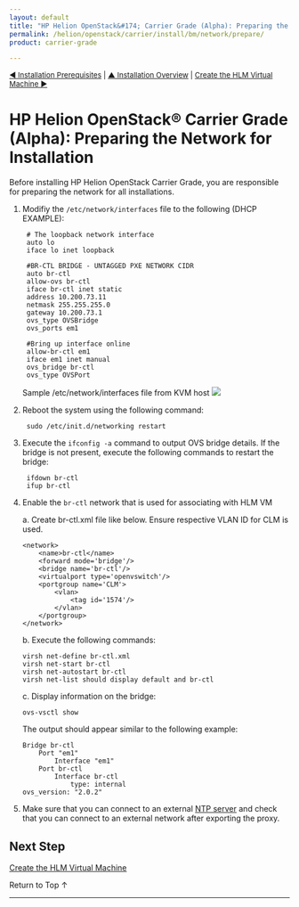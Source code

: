 ```yaml
---
layout: default
title: "HP Helion OpenStack&#174; Carrier Grade (Alpha): Preparing the Network for Installation"
permalink: /helion/openstack/carrier/install/bm/network/prepare/
product: carrier-grade

---
```

<!--UNDER REVISION-->


<script>

function PageRefresh {
onLoad="window.refresh"
}

PageRefresh();

</script>

<p style="font-size: small;"><a href="/helion/openstack/carrier/install/prereqs/">&#9664; Installation Prerequisites</a> | <a href="/helion/openstack/carrier/install/bm/overview/">&#9650; Installation Overview</a> | <a href="/helion/openstack/carrier/install/bm/hlm-vm/"> Create the HLM Virtual Machine &#9654;</a> </p> 



# HP Helion OpenStack&#174; Carrier Grade (Alpha): Preparing the Network for Installation 

Before installing HP Helion OpenStack Carrier Grade, you are responsible for preparing the network for all installations. 


1. Modifiy the `/etc/network/interfaces` file to the following (DHCP EXAMPLE):

		# The loopback network interface
		auto lo
		iface lo inet loopback

		#BR-CTL BRIDGE - UNTAGGED PXE NETWORK CIDR
		auto br-ctl
		allow-ovs br-ctl
		iface br-ctl inet static
		address 10.200.73.11
		netmask 255.255.255.0
		gateway 10.200.73.1
		ovs_type OVSBridge
		ovs_ports em1

		#Bring up interface online
		allow-br-ctl em1
		iface em1 inet manual
		ovs_bridge br-ctl
		ovs_type OVSPort

	Sample /etc/network/interfaces file from KVM host 
	<img src="media/CGH-interfaces-file" >

3. Reboot the system using the following command:

		sudo /etc/init.d/networking restart

3. Execute the `ifconfig -a` command to output OVS bridge details. If the bridge is not present, execute the following commands to restart the bridge:

		ifdown br-ctl
		ifup br-ctl


5.	Enable the `br-ctl` network that is used for associating with HLM VM

	a. Create br-ctl.xml file like below. Ensure respective VLAN ID for CLM is used.

		<network>
			<name>br-ctl</name>
			<forward mode='bridge'/>
			<bridge name='br-ctl'/>
			<virtualport type='openvswitch'/>
			<portgroup name='CLM'>
				<vlan>
					<tag id='1574'/>
				</vlan>
			</portgroup>
		</network>

	b. Execute the following commands:

		virsh net-define br-ctl.xml
		virsh net-start br-ctl
		virsh net-autostart br-ctl
		virsh net-list should display default and br-ctl 
		
	c.	Display information on the bridge:		

		ovs-vsctl show 

	The output should appear similar to the following example:

		Bridge br-ctl
			Port "em1"
				Interface "em1"
			Port br-ctl
				Interface br-ctl
					type: internal
		ovs_version: "2.0.2"

5. Make sure that you can connect to an external [NTP server](/helion/openstack/carrier/install/ntp/) and check that you can connect to an external network after exporting the proxy. 

## Next Step

[Create the HLM Virtual Machine](/helion/openstack/carrier/install/bm/hlm-vm/)

<a href="#top" style="padding:14px 0px 14px 0px; text-decoration: none;"> Return to Top &#8593; </a>

---



